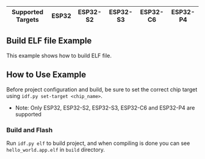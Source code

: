 | Supported Targets | ESP32 | ESP32-S2 | ESP32-S3 | ESP32-C6 | ESP32-P4 |
| ----------------- | ----- | -------- | -------- | -------- | -------- |
## Build ELF file Example

This example shows how to build ELF file.

## How to Use Example

Before project configuration and build, be sure to set the correct chip target using `idf.py set-target <chip_name>`.

* Note: Only ESP32, ESP32-S2, ESP32-S3, ESP32-C6 and ESP32-P4 are supported

### Build and Flash

Run `idf.py elf` to build project, and when compiling is done you can see `hello_world.app.elf` in `build` directory.
